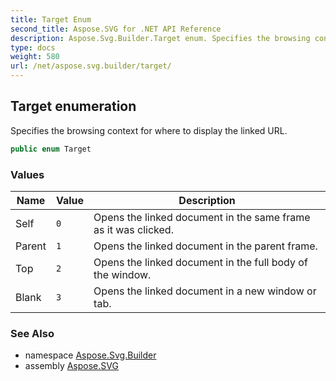 ```yaml
---
title: Target Enum
second_title: Aspose.SVG for .NET API Reference
description: Aspose.Svg.Builder.Target enum. Specifies the browsing context for where to display the linked URL
type: docs
weight: 580
url: /net/aspose.svg.builder/target/
---
```

## Target enumeration

Specifies the browsing context for where to display the linked URL.

```csharp
public enum Target
```

### Values

| Name | Value | Description |
| --- | --- | --- |
| Self | `0` | Opens the linked document in the same frame as it was clicked. |
| Parent | `1` | Opens the linked document in the parent frame. |
| Top | `2` | Opens the linked document in the full body of the window. |
| Blank | `3` | Opens the linked document in a new window or tab. |

### See Also

* namespace [Aspose.Svg.Builder](../../aspose.svg.builder/)
* assembly [Aspose.SVG](../../)
